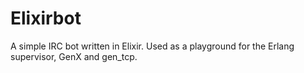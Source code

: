 # Elixirbot

A simple IRC bot written in Elixir. Used as a playground for the Erlang supervisor, GenX and gen_tcp.
